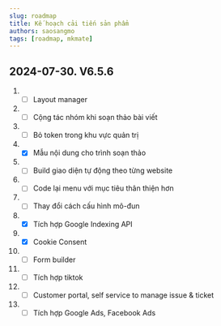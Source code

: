 ```yaml
---
slug: roadmap
title: Kế hoạch cải tiến sản phẩm
authors: saosangmo
tags: [roadmap, mkmate]
---
```


## 2024-07-30. V6.5.6
1. - [ ] Layout manager
3. - [ ] Cộng tác nhóm khi soạn thảo bài viết
4. - [ ] Bỏ token trong khu vực quản trị
5. - [x] Mẫu nội dung cho trình soạn thảo
7. - [ ] Build giao diện tự động theo từng website
8. - [ ] Code lại menu với mục tiêu thân thiện hơn
9. - [ ] Thay đổi cách cấu hình mô-đun
10. - [x] Tích hợp Google Indexing API
11. - [x] Cookie Consent
12. - [ ] Form builder
13. - [ ] Tích hợp tiktok
14. - [ ] Customer portal, self service to manage issue & ticket
15. - [ ] Tích hợp Google Ads, Facebook Ads
